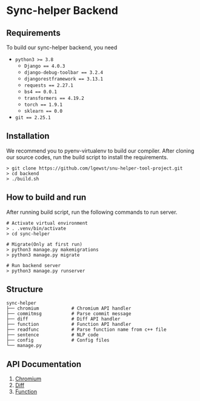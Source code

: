 # Sync-helper Backend

## Requirements
To build our sync-helper backend, you need
- `python3 >= 3.8`
  - `Django == 4.0.3`
  - `django-debug-toolbar == 3.2.4`
  - `djangorestframework == 3.13.1`
  - `requests == 2.27.1`
  - `bs4 == 0.0.1`
  - `transformers == 4.19.2`
  - `torch == 1.9.1`
  - `sklearn == 0.0`
- `git == 2.25.1`

## Installation
We recommend you to pyenv-virtualenv to build our compiler. After cloning our source codes, run the build script to install the requirements.

```
> git clone https://github.com/lgewst/snu-helper-tool-project.git
> cd backend
> ./build.sh
```

## How to build and run
After running build script, run the following commands to run server.
```
# Activate virtual environment
> . .venv/bin/activate
> cd sync-helper
```
```
# Migrate(Only at first run)
> python3 manage.py makemigrations
> python3 manage.py migrate
```
```
# Run backend server
> python3 manage.py runserver
```


## Structure
```
sync-helper
├── chromium            # Chromium API handler
├── commitmsg           # Parse commit message
├── diff                # Diff API handler
├── function            # Function API handler
├── readfunc            # Parse function name from c++ file
├── sentence            # NLP code
├── config              # Config files
└── manage.py
```

## API Documentation
1. [Chromium](https://github.com/lgewst/snu-helper-tool-project/wiki/chromium)
2. [Diff](https://github.com/lgewst/snu-helper-tool-project/wiki/diff)
3. [Function](https://github.com/lgewst/snu-helper-tool-project/wiki/functions)
